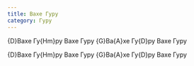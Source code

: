 ```yaml
---
title: Вахе Гуру
category: Гуру
---
```

{D}Вахе Гу{Hm}ру Вахе Гуру {G}Ва{A}хе Гу{D}ру Вахе Гуру

{D}Вахе Гу{Hm}ру Вахе Гуру {G}Ва{A}хе Гу{D}ру Вахе Гуру
